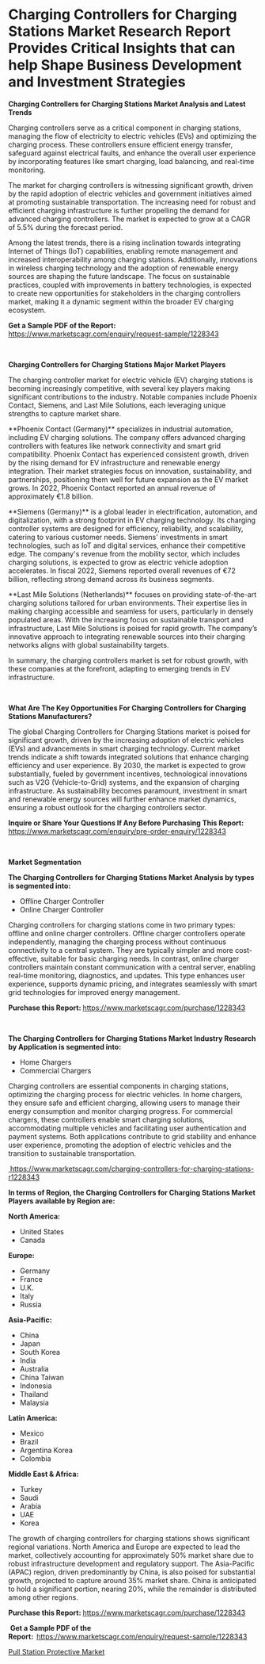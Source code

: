 <p><h1>Charging Controllers for Charging Stations Market Research Report Provides Critical Insights that can help Shape Business Development and Investment Strategies</h1></p><p><strong>Charging Controllers for Charging Stations Market Analysis and Latest Trends</strong></p>
<p><p>Charging controllers serve as a critical component in charging stations, managing the flow of electricity to electric vehicles (EVs) and optimizing the charging process. These controllers ensure efficient energy transfer, safeguard against electrical faults, and enhance the overall user experience by incorporating features like smart charging, load balancing, and real-time monitoring.</p><p>The market for charging controllers is witnessing significant growth, driven by the rapid adoption of electric vehicles and government initiatives aimed at promoting sustainable transportation. The increasing need for robust and efficient charging infrastructure is further propelling the demand for advanced charging controllers. The market is expected to grow at a CAGR of 5.5% during the forecast period. </p><p>Among the latest trends, there is a rising inclination towards integrating Internet of Things (IoT) capabilities, enabling remote management and increased interoperability among charging stations. Additionally, innovations in wireless charging technology and the adoption of renewable energy sources are shaping the future landscape. The focus on sustainable practices, coupled with improvements in battery technologies, is expected to create new opportunities for stakeholders in the charging controllers market, making it a dynamic segment within the broader EV charging ecosystem.</p></p>
<p><strong>Get a Sample PDF of the Report:&nbsp;</strong> <a href="https://www.marketscagr.com/enquiry/request-sample/1228343?utm_campaign=3217&utm_medium=2&utm_source=Github&utm_content=ia&utm_term=05042025&utm_id=charging-controllers-for-charging-stations">https://www.marketscagr.com/enquiry/request-sample/1228343</a></p>
<p>&nbsp;</p>
<p><strong>Charging Controllers for Charging Stations Major Market Players</strong></p>
<p><p>The charging controller market for electric vehicle (EV) charging stations is becoming increasingly competitive, with several key players making significant contributions to the industry. Notable companies include Phoenix Contact, Siemens, and Last Mile Solutions, each leveraging unique strengths to capture market share.</p><p>**Phoenix Contact (Germany)** specializes in industrial automation, including EV charging solutions. The company offers advanced charging controllers with features like network connectivity and smart grid compatibility. Phoenix Contact has experienced consistent growth, driven by the rising demand for EV infrastructure and renewable energy integration. Their market strategies focus on innovation, sustainability, and partnerships, positioning them well for future expansion as the EV market grows. In 2022, Phoenix Contact reported an annual revenue of approximately €1.8 billion.</p><p>**Siemens (Germany)** is a global leader in electrification, automation, and digitalization, with a strong footprint in EV charging technology. Its charging controller systems are designed for efficiency, reliability, and scalability, catering to various customer needs. Siemens' investments in smart technologies, such as IoT and digital services, enhance their competitive edge. The company's revenue from the mobility sector, which includes charging solutions, is expected to grow as electric vehicle adoption accelerates. In fiscal 2022, Siemens reported overall revenues of €72 billion, reflecting strong demand across its business segments.</p><p>**Last Mile Solutions (Netherlands)** focuses on providing state-of-the-art charging solutions tailored for urban environments. Their expertise lies in making charging accessible and seamless for users, particularly in densely populated areas. With the increasing focus on sustainable transport and infrastructure, Last Mile Solutions is poised for rapid growth. The company’s innovative approach to integrating renewable sources into their charging networks aligns with global sustainability targets.</p><p>In summary, the charging controllers market is set for robust growth, with these companies at the forefront, adapting to emerging trends in EV infrastructure.</p></p>
<p>&nbsp;</p>
<p><strong>What Are The Key Opportunities For Charging Controllers for Charging Stations Manufacturers?</strong></p>
<p><p>The global Charging Controllers for Charging Stations market is poised for significant growth, driven by the increasing adoption of electric vehicles (EVs) and advancements in smart charging technology. Current market trends indicate a shift towards integrated solutions that enhance charging efficiency and user experience. By 2030, the market is expected to grow substantially, fueled by government incentives, technological innovations such as V2G (Vehicle-to-Grid) systems, and the expansion of charging infrastructure. As sustainability becomes paramount, investment in smart and renewable energy sources will further enhance market dynamics, ensuring a robust outlook for the charging controllers sector.</p></p>
<p><strong>Inquire or Share Your Questions If Any Before Purchasing This Report:</strong> <a href="https://www.marketscagr.com/enquiry/pre-order-enquiry/1228343?utm_campaign=3217&utm_medium=2&utm_source=Github&utm_content=ia&utm_term=05042025&utm_id=charging-controllers-for-charging-stations">https://www.marketscagr.com/enquiry/pre-order-enquiry/1228343</a></p>
<p>&nbsp;</p>
<p><strong>Market Segmentation</strong></p>
<p><strong>The Charging Controllers for Charging Stations Market Analysis by types is segmented into:</strong></p>
<p><ul><li>Offline Charger Controller</li><li>Online Charger Controller</li></ul></p>
<p><p>Charging controllers for charging stations come in two primary types: offline and online charger controllers. Offline charger controllers operate independently, managing the charging process without continuous connectivity to a central system. They are typically simpler and more cost-effective, suitable for basic charging needs. In contrast, online charger controllers maintain constant communication with a central server, enabling real-time monitoring, diagnostics, and updates. This type enhances user experience, supports dynamic pricing, and integrates seamlessly with smart grid technologies for improved energy management.</p></p>
<p><strong>Purchase this Report:&nbsp;</strong><a href="https://www.marketscagr.com/purchase/1228343?utm_campaign=3217&utm_medium=2&utm_source=Github&utm_content=ia&utm_term=05042025&utm_id=charging-controllers-for-charging-stations">https://www.marketscagr.com/purchase/1228343</a></p>
<p>&nbsp;</p>
<p><strong>The Charging Controllers for Charging Stations Market Industry Research by Application is segmented into:</strong></p>
<p><ul><li>Home Chargers</li><li>Commercial Chargers</li></ul></p>
<p><p>Charging controllers are essential components in charging stations, optimizing the charging process for electric vehicles. In home chargers, they ensure safe and efficient charging, allowing users to manage their energy consumption and monitor charging progress. For commercial chargers, these controllers enable smart charging solutions, accommodating multiple vehicles and facilitating user authentication and payment systems. Both applications contribute to grid stability and enhance user experience, promoting the adoption of electric vehicles and the transition to sustainable transportation.</p></p>
<p><a href="https://www.marketscagr.com/charging-controllers-for-charging-stations-r1228343?utm_campaign=3217&utm_medium=2&utm_source=Github&utm_content=ia&utm_term=05042025&utm_id=charging-controllers-for-charging-stations">&nbsp;https://www.marketscagr.com/charging-controllers-for-charging-stations-r1228343</a></p>
<p><strong>In terms of Region, the Charging Controllers for Charging Stations Market Players available by Region are:</strong></p>
<p>
    <p> <strong> North America: </strong>
        <ul>
            <li>United States</li>
            <li>Canada</li>
        </ul>
        </p> 
    <p> <strong> Europe: </strong>
        <ul>
            <li>Germany</li>
            <li>France</li>
            <li>U.K.</li>
            <li>Italy</li>
            <li>Russia</li>
        </ul>
        </p> 
    <p> <strong> Asia-Pacific: </strong>
        <ul>
            <li>China</li>
            <li>Japan</li>
            <li>South Korea</li>
            <li>India</li>
            <li>Australia</li>
            <li>China Taiwan</li>
            <li>Indonesia</li>
            <li>Thailand</li>
            <li>Malaysia</li>
        </ul>
        </p> 
    <p> <strong> Latin America: </strong>
        <ul>
            <li>Mexico</li>
            <li>Brazil</li>
            <li>Argentina Korea</li>
            <li>Colombia</li>
        </ul>
        </p> 
    <p> <strong> Middle East & Africa: </strong>
        <ul>
            <li>Turkey</li>
            <li>Saudi</li>
            <li>Arabia</li>
            <li>UAE</li>
            <li>Korea</li>
        </ul>
    </p>
    </p>
<p><p>The growth of charging controllers for charging stations shows significant regional variations. North America and Europe are expected to lead the market, collectively accounting for approximately 50% market share due to robust infrastructure development and regulatory support. The Asia-Pacific (APAC) region, driven predominantly by China, is also poised for substantial growth, projected to capture around 35% market share. China is anticipated to hold a significant portion, nearing 20%, while the remainder is distributed among other regions.</p></p>
<p><strong>Purchase this Report: </strong><a href="https://www.marketscagr.com/purchase/1228343?utm_campaign=3217&utm_medium=2&utm_source=Github&utm_content=ia&utm_term=05042025&utm_id=charging-controllers-for-charging-stations">https://www.marketscagr.com/purchase/1228343</a></p>
<p>&nbsp;<strong>Get a Sample PDF of the Report:&nbsp;&nbsp;</strong><a href="https://www.marketscagr.com/enquiry/request-sample/1228343?utm_campaign=3217&utm_medium=2&utm_source=Github&utm_content=ia&utm_term=05042025&utm_id=charging-controllers-for-charging-stations">https://www.marketscagr.com/enquiry/request-sample/1228343</a></p>
<p><strong></strong></p>
<p><p><a href="https://github.com/gunbybeahmg1/Market-Research-Report-List-1/blob/main/pull-station-protective-market.md?utm_campaign=3217&utm_medium=2&utm_source=Github&utm_content=ia&utm_term=05042025&utm_id=charging-controllers-for-charging-stations">Pull Station Protective Market</a></p></p>